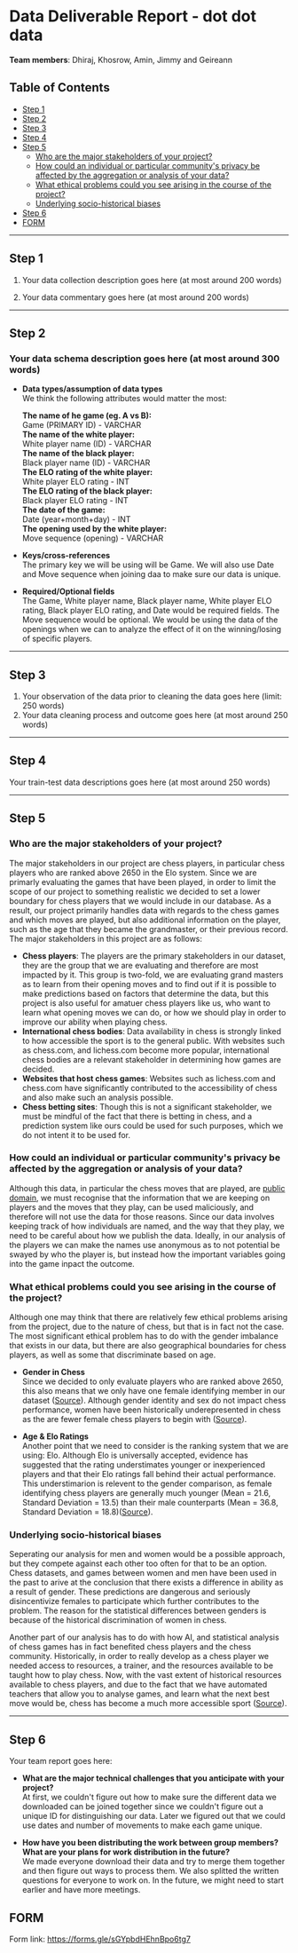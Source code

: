 # Data Deliverable Report - dot dot data
**Team members**: Dhiraj, Khosrow, Amin, Jimmy and Geireann

## Table of Contents
  - [Step 1](#step-1)
  - [Step 2](#step-2)
  - [Step 3](#step-3)
  - [Step 4](#step-4)
  - [Step 5](#step-5)
    - [Who are the major stakeholders of your project?](#who-are-the-major-stakeholders-of-your-project)
    - [How could an individual or particular community's privacy be affected by the aggregation or analysis of your data?](#how-could-an-individual-or-particular-communitys-privacy-be-affected-by-the-aggregation-or-analysis-of-your-data)
    - [What ethical problems could you see arising in the course of the project?](#what-ethical-problems-could-you-see-arising-in-the-course-of-the-project)
    - [Underlying socio-historical biases](#underlying-socio-historical-biases)
  - [Step 6](#step-6)
  - [FORM](#form)


***

## Step 1

1. Your data collection description goes here (at most around 200 words)

2. Your data commentary goes here (at most around 200 words)

***

## Step 2

### Your data schema description goes here (at most around 300 words)
- **Data types/assumption of data types**<br>
We think the following attributes would matter the most:  

  **The name of he game (eg. A vs B):**<br>
    Game (PRIMARY ID) - VARCHAR  
  **The name of the white player:**<br>
    White player name (ID) - VARCHAR  
  **The name of the black player:**<br>
    Black player name (ID) - VARCHAR  
  **The ELO rating of the white player:**<br>
    White player ELO rating - INT  
  **The ELO rating of the black player:**<br>
    Black player ELO rating - INT  
  **The date of the game:**<br>
    Date (year+month+day) - INT  
  **The opening used by the white player:**<br>
    Move sequence (opening) - VARCHAR  

- **Keys/cross-references**<br>
  The primary key we will be using will be Game. We will also use Date and Move sequence when joining daa to make sure our data is unique.  

- **Required/Optional fields**<br>
  The Game, White player name, Black player name, White player ELO rating, Black player ELO rating, and Date would be required fields. The Move sequence would be optional. We would be using the data of the openings when we can to analyze the effect of it on the winning/losing of specific players.  
***

## Step 3

1. Your observation of the data prior to cleaning the data goes here (limit: 250 words)
2. Your data cleaning process and outcome goes here (at most around 250 words)

***

## Step 4

Your train-test data descriptions goes here (at most around 250 words)

***

## Step 5

### Who are the major stakeholders of your project?
The major stakeholders in our project are chess players, in particular chess players who are ranked above 2650 in the Elo system. Since we are primarly evaluating the games that have been played, in order to limit the scope of our project to something realistic we decided to set a lower boundary for chess players that we would include in our database. As a result, our project primarily handles data with regards to the chess games and which moves are played, but also additional information on the player, such as the age that they became the grandmaster, or their previous record. The major stakeholders in this project are as follows:
- **Chess players**: The players are the primary stakeholders in our dataset, they are the group that we are evaluating and therefore are most impacted by it. This group is two-fold, we are evaluating grand masters as to learn from their opening moves and to find out if it is possible to make predictions based on factors that determine the data, but this project is also useful for amatuer chess players like us, who want to learn what opening moves we can do, or how we should play in order to improve our ability when playing chess. 
- **International chess bodies**: Data availability in chess is strongly linked to how accessible the sport is to the general public. With websites such as chess.com, and lichess.com become more popular, international chess bodies are a relevant stakeholder in determining how games are decided. 
- **Websites that host chess games**: Websites such as lichess.com and chess.com have significantly contributed to the accessibility of chess and also make such an analysis possible. 
- **Chess betting sites**: Though this is not a significant stakeholder, we must be mindful of the fact that there is betting in chess, and a prediction system like ours could be used for such purposes, which we do not intent it to be used for. 

### How could an individual or particular community's privacy be affected by the aggregation or analysis of your data? 
Although this data, in particular the chess moves that are played, are [public domain](https://chess24.com/en/read/news/us-judge-agrees-with-chess24-on-chess-moves), we must recognise that the information that we are keeping on players and the moves that they play, can be used maliciously, and therefore will not use the data for those reasons. Since our data involves keeping track of how individuals are named, and the way that they play, we need to be careful about how we publish the data. Ideally, in our analysis of the players we can make the names use anonymous as to not potential be swayed by who the player is, but instead how the important variables going into the game inpact the outcome. 


### What ethical problems could you see arising in the course of the project?
Although one may think that there are relatively few ethical problems arising from the project, due to the nature of chess, but that is in fact not the case. The most significant ethical problem has to do with the gender imbalance that exists in our data, but there are also geographical boundaries for chess players, as well as some that discriminate based on age. 

- **Gender in Chess**<br>
Since we decided to only evaluate players who are ranked above 2650, this also means that we only have one female identifying member in our dataset ([Source](ratings.fide.com/top.phtml?list=women)). Although gender identity and sex do not impact chess performance, women have been historically underepresented in chess as the are fewer female chess players to begin with ([Source](https://journals.sagepub.com/doi/full/10.1177/0956797620924051)). 

- **Age & Elo Ratings**<br>
Another point that we need to consider is the ranking system that we are using: Elo. Although Elo is universally accepted, evidence has suggested that the rating understimates younger or inexperienced players and that their Elo ratings fall behind their actual performance. This understimarion is relevent to the gender comparison, as female identifying chess players are generally much younger (Mean = 21.6, Standard Deviation = 13.5) than their male counterparts (Mean = 36.8, Standard Deviation = 18.8)([Source](https://journals.sagepub.com/doi/full/10.1177/0956797620924051)). 

### Underlying socio-historical biases
Seperating our analysis for men and women would be a possible approach, but they compete against each other too often for that to be an option. Chess datasets, and games between women and men have been used in the past to arive at the conclusion that there exists a difference in ability as a result of gender. These predictions are dangerous and seriously disincentivize females to participate which further contributes to the problem. The reason for the statistical differences between genders is because of the historical discrimination of women in chess. 

Another part of our analysis has to do with how AI, and statistical analysis of chess games has in fact benefited chess players and the chess community. Historically, in order to really develop as a chess player we needed access to resources, a trainer, and the resources available to be taught how to play chess. Now, with the vast extent of historical resources available to chess players, and due to the fact that we have automated teachers that allow you to analyse games, and learn what the next best move would be, chess has become a much more accessible sport ([Source](https://towardsdatascience.com/how-22-years-of-ai-superiority-changed-chess-76eddd061cb0)).  


***

## Step 6


Your team report goes here:  
- **What are the major technical challenges that you anticipate with your project?**<br>
At first, we couldn't figure out how to make sure the different data we downloaded can be joined together since we couldn't figure out a unique ID for distinguishing our data. Later we figured out that we could use dates and number of movements to make each game unique.

- **How have you been distributing the work between group members? What are your plans for work distribution in the future?**<br>
We made everyone download their data and try to merge them together and then figure out ways to process them. We also splitted the written questions for everyone to work on. In the future, we might need to start earlier and have more meetings.

## FORM
Form link: https://forms.gle/sGYpbdHEhnBpo6tg7